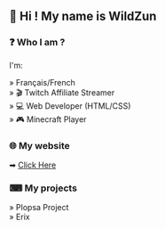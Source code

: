 ## 👋 Hi ! My name is WildZun

### ❓ Who I am ?
I'm: 

» Français/French  
» 🎬 Twitch Affiliate Streamer  
» 💻 Web Developer (HTML/CSS)  
» 🎮 Minecraft Player  

### 🌐 My website  
➡ [Click Here](https://wildzun.tk/)

### ⌨ My projects

» Plopsa Project  
» Erix  
